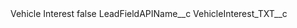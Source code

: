 <?xml version="1.0" encoding="UTF-8"?>
<CustomMetadata xmlns="http://soap.sforce.com/2006/04/metadata" xmlns:xsi="http://www.w3.org/2001/XMLSchema-instance" xmlns:xsd="http://www.w3.org/2001/XMLSchema">
    <label>Vehicle Interest</label>
    <protected>false</protected>
    <values>
        <field>LeadFieldAPIName__c</field>
        <value xsi:type="xsd:string">VehicleInterest_TXT__c</value>
    </values>
</CustomMetadata>
